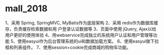 # mall_2018
1、采用 Spring, SpringMVC, MyBatis作为底层架构
2、采用 redis作为数据库缓存，负责缓存检索数据和用 户登录认证数据等
3、页面中使用 jQuery, Ajax以给用户更好的使用体验
4、用webservice完成独立的系统用户认证和用户管理等功能
5、使用easyui作为后台管理系统的ui和数据加载方案。
6、使用easyui做下拉框和列表组件。
7、使用session+cookie完成商城的购物车功能。

